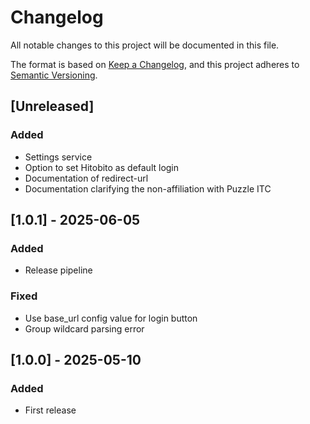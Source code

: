 # Changelog

All notable changes to this project will be documented in this file.

The format is based on [Keep a Changelog](https://keepachangelog.com/en/1.1.0/),
and this project adheres to [Semantic Versioning](https://semver.org/spec/v2.0.0.html).

## [Unreleased]

### Added

- Settings service
- Option to set Hitobito as default login
- Documentation of redirect-url
- Documentation clarifying the non-affiliation with Puzzle ITC

## [1.0.1] - 2025-06-05

### Added

- Release pipeline

### Fixed

- Use base_url config value for login button
- Group wildcard parsing error

## [1.0.0] - 2025-05-10

### Added

- First release
